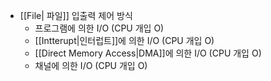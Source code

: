 - [[File| 파일]] 입출력 제어 방식
	- 프로그램에 의한 I/O (CPU 개입 O)
	- [[Intterupt|인터럽트]]에 의한 I/O (CPU 개입 O)
	- [[Direct Memory Access|DMA]]에 의한 I/O (CPU 개입 O)
	- 채널에 의한 I/O (CPU 개입 O)
